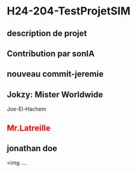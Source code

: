# H24-204-TestProjetSIM
 
## description de projet 

## Contribution par sonIA

## nouveau commit-jeremie
## Jokzy: Mister Worldwide
 Joe-El-Hachem

## <font color="red"> Mr.Latreille </font> 

## jonathan doe

<img .... 

